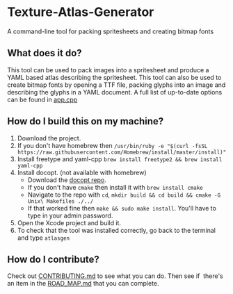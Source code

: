 # Texture-Atlas-Generator
A command-line tool for packing spritesheets and creating bitmap fonts

## What does it do?
This tool can be used to pack images into a spritesheet and produce a YAML based atlas describing the spritesheet. This tool can also be used to create bitmap fonts by opening a TTF file, packing glyphs into an image and describing the glyphs in a YAML document. A full list of up-to-date options can be found in [app.cpp](https://github.com/Kerndog73/Texture-Atlas-Generator/blob/master/Texture%20Atlas%20Generator/app.cpp)

## How do I build this on my machine?
1. Download the project.
2. If you don't have homebrew then `/usr/bin/ruby -e "$(curl -fsSL https://raw.githubusercontent.com/Homebrew/install/master/install)"`
3. Install freetype and yaml-cpp `brew install freetype2 && brew install yaml-cpp`
4. Install docopt. (not available with homebrew)
   * Download the [docopt repo](https://github.com/docopt/docopt.cpp). 
   * If you don't have `cmake` then install it with `brew install cmake`
   * Navigate to the repo with `cd`, `mkdir build && cd build && cmake -G Unix\ Makefiles ./../`
   * If that worked fine then `make && sudo make install`. You'll have to type in your admin password.
5. Open the Xcode project and build it.
6. To check that the tool was installed correctly, go back to the terminal and type `atlasgen`

## How do I contribute?
Check out [CONTRIBUTING.md](CONTRIBUTING.md) to see what you can do. Then see if  there's an item in the [ROAD_MAP.md](ROAD_MAP.md) that you can complete.

